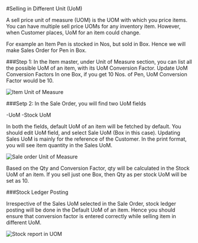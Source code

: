 <!-- add-breadcrumbs -->
#Selling in Different Unit (UoM)

A sell price unit of measure (UOM) is the UOM with which you price items. You can have multiple sell price UOMs for any inventory item.  However, when Customer places, UoM for an item could change.

For example an Item Pen is stocked in Nos, but sold in Box. Hence we will make Sales Order for Pen in Box.

###Step 1: In the Item master, under Unit of Measure section, you can list all the possible UoM of an item, with its UoM Conversion Factor. Update UoM Conversion Factors
In one Box, if you get 10 Nos. of Pen, UoM Conversion Factor would be 10.

<img class="screenshot" alt="Item Unit of Measure" src="{{docs_base_url}}/v12/assets/img/selling/Item-UOM.png">


###Setp 2: In the Sale Order, you will find two UoM fields

-UoM
-Stock UoM

In both the fields, default UoM of an item will be fetched by default. You should edit UoM field, and select Sale UoM (Box in this case).  Updating Sales UoM is mainly for the reference of the Customer. In the print format, you will see item quantity in the Sales UoM.

<img class="screenshot" alt="Sale order Unit of Measure" src="{{docs_base_url}}/v12/assets/img/selling/Sale-Order-UOM.png">

Based on the Qty and Conversion Factor, qty will be calculated in the Stock UoM of an item. If you sell just one Box, then Qty as per stock UoM will be set as 10.


###Stock Ledger Posting

Irrespective of the Sales UoM selected in the Sale Order, stock ledger posting will be done in the Default UoM of an item. Hence you should ensure that conversion factor is entered correctly while selling item in different UoM.

<img class="screenshot" alt="Stock report in UOM" src="{{docs_base_url}}/v12/assets/img/selling/stock ledger for as STOCK-UOM.png">
